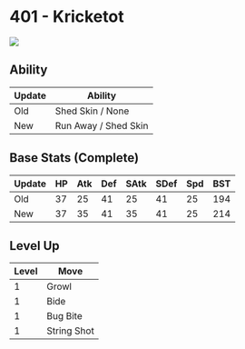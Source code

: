 # 401 - Kricketot
![][401]

## Ability

Update | Ability
---    | ---
Old    | Shed Skin / None
New    | Run Away / Shed Skin

## Base Stats (Complete)

Update | HP | Atk | Def | SAtk | SDef | Spd | BST
---    | ---| --- | --- | ---  | ---  | --- | ---
Old    | 37 |  25 |  41 |  25  |  41  |  25  |  194
New    | 37 |  35 |  41 |  35  |  41  |  25  |  214

## Level Up

Level | Move
---   | ---
  1   | Growl
  1   | Bide
  1   | Bug Bite
  1   | String Shot



[401]: ../img/pokemon/401.png
